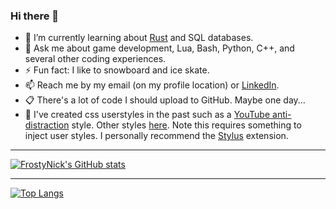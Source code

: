### Hi there 👋

- 🌱 I’m currently learning about [Rust](https://doc.rust-lang.org/stable/book/) and SQL databases.
- 💬 Ask me about game development, Lua, Bash, Python, C++, and several other coding experiences.
- ⚡ Fun fact: I like to snowboard and ice skate.
- 📫 Reach me by my email (on my profile location) or [LinkedIn](https://www.linkedin.com/in/bogucki-nicholas/).
- 📋 There's a lot of code I should upload to GitHub. Maybe one day...
- 🔭 I've created css userstyles in the past such as a [YouTube anti-distraction](https://userstyles.world/style/1651/youtube-anti-distraction) style. Other styles [here](https://userstyles.org/users/639166). Note this requires something to inject user styles. I personally recommend the [Stylus](https://github.com/openstyles/stylus#releases) extension.

---

[![FrostyNick's GitHub stats](https://github-readme-stats.vercel.app/api?username=frostynick&count_private=true&theme=transparent&show_icons=true&hide=stars&hide_border=true)](https://github.com/anuraghazra/github-readme-stats)
<!-- [![FrostyNick's GitHub stats](https://github-readme-stats.vercel.app/api?username=frostynick&count_private=true&theme=transparent&show_icons=true&hide=stars#gh-light-mode-only)](https://github.com/anuraghazra/github-readme-stats#gh-dark-mode-only) -->

---

[![Top Langs](https://github-readme-stats.vercel.app/api/top-langs/?username=frostynick&layout=compact&theme=transparent&langs_count=6&hide_border=true)](https://github.com/anuraghazra/github-readme-stats)

<!--
**FrostyNick/FrostyNick** is a ✨ _special_ ✨ repository because its `README.md` (this file) appears on your GitHub profile.

Here are some ideas to get you started:

- 🔭 I’m currently working on ...
- 🌱 I’m currently learning ...
- 👯 I’m looking to collaborate on ...
- 🤔 I’m looking for help with ...
- 💬 Ask me about ...
- 📫 How to reach me: ...
- 😄 Pronouns: ...
- ⚡ Fun fact: ...
-->
